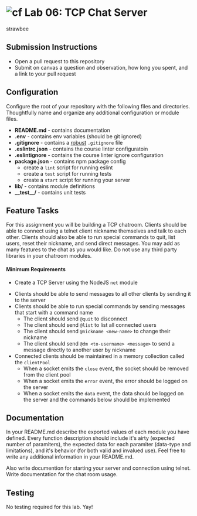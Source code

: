 ![cf](https://i.imgur.com/7v5ASc8.png) Lab 06: TCP Chat Server
======

strawbee

## Submission Instructions
<!-- * Work in a fork of this repository
* Work in a branch on your fork -->
* Open a pull request to this repository
* Submit on canvas a question and observation, how long you spent, and a link to your pull request

## Configuration 
Configure the root of your repository with the following files and directories. Thoughtfully name and organize any additional configuration or module files.
* **README.md** - contains documentation
* **.env** - contains env variables (should be git ignored)
* **.gitignore** - contains a [robust](http://gitignore.io) `.gitignore` file 
* **.eslintrc.json** - contains the course linter configuratoin
* **.eslintignore** - contains the course linter ignore configuration
* **package.json** - contains npm package config
  * create a `lint` script for running eslint
  * create a `test` script for running tests
  * create a `start` script for running your server
* **lib/** - contains module definitions
* **\_\_test\_\_/** - contains unit tests

## Feature Tasks  
For this assignment you will be building a TCP chatroom. 
Clients should be able to connect using a telnet client nickname themselves and talk to each other.
Clients should also be able to run special commands to quit, list users, reset their nickname, and send direct messages.
You may add as many features to the chat as you would like. Do not use any third party libraries in your chatroom modules.

#### Minimum Requirements 
* Create a TCP Server using the NodeJS `net` module
<!-- * Create a Client constructor that models an individual connection. 
  * Each client instance should contain at least an `id`, `nickname`, and `socket`. -->
* Clients should be able to send messages to all other clients by sending it to the server
* Clients should be able to run special commands by sending messages that start with a command name
  * The client should send `@quit` to disconnect
  * The client should send `@list` to list all connected users
  * The client should send `@nickname <new-name>` to change their nickname
  * The client should send `@dm <to-username> <message>` to  send a message directly to another user by nickname
* Connected clients should be maintained in a memory collection called the `clientPool`
  * When a socket emits the `close` event, the socket should be removed from the client pool
  * When a socket emits the `error` event, the error should be logged on the server
  * When a socket emits the `data` event, the data should be logged on the server and the commands below should be implemented

##  Documentation  
In your README.md describe the exported values of each module you have defined. 
Every function description should include it's airty (expected number of paramiters), the expected data for each paramiter (data-type and limitations), and it's behavior (for both valid and invalued use). 
Feel free to write any additional information in your README.md.

Also write documention for starting your server and connection using telnet. Write documentation for the chat room usage.

## Testing  
No testing required for this lab. Yay!

